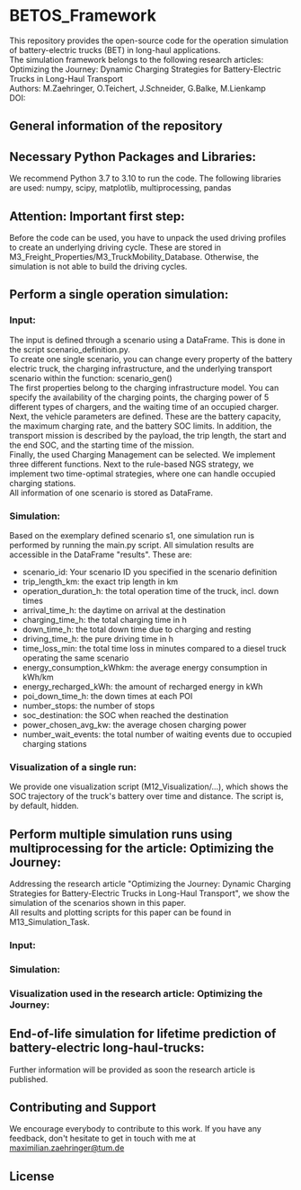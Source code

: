 # BETOS_Framework
This repository provides the open-source code for the operation simulation of battery-electric trucks (BET) in long-haul applications.  
The simulation framework belongs to the following research articles:  
Optimizing the Journey: Dynamic Charging Strategies for Battery-Electric Trucks in Long-Haul Transport  
Authors: M.Zaehringer, O.Teichert, J.Schneider, G.Balke, M.Lienkamp  
DOI:

## General information of the repository


## Necessary Python Packages and Libraries:
We recommend Python 3.7 to 3.10 to run the code.
The following libraries are used: numpy, scipy, matplotlib, multiprocessing, pandas
## Attention: Important first step:
Before the code can be used, you have to unpack the used driving profiles to create an underlying driving cycle. These are stored in M3_Freight_Properties/M3_TruckMobility_Database. Otherwise, the simulation is not able to build the driving cycles. 

## Perform a single operation simulation:

### Input:
The input is defined through a scenario using a DataFrame. This is done in the script scenario_definition.py.  
To create one single scenario, you can change every property of the battery electric truck, the charging infrastructure, and the underlying transport scenario within the function: scenario_gen()  
The first properties belong to the charging infrastructure model. You can specify the availability of the charging points, the charging power of 5 different types of chargers, and the waiting time of an occupied charger.  
Next, the vehicle parameters are defined. These are the battery capacity, the maximum charging rate, and the battery SOC limits. 
In addition, the transport mission is described by the payload, the trip length, the start and the end SOC, and the starting time of the mission.   
Finally, the used Charging Management can be selected. We implement three different functions. Next to the rule-based NGS strategy, we implement two time-optimal strategies, where one can handle occupied charging stations.   
All information of one scenario is stored as DataFrame. 

### Simulation:
Based on the exemplary defined scenario s1, one simulation run is performed by running the main.py script.
All simulation results are accessible in the DataFrame "results". These are:
- scenario_id: Your scenario ID you specified in the scenario definition  
- trip_length_km: the exact trip length in km  
- operation_duration_h: the total operation time of the truck, incl. down times  
- arrival_time_h: the daytime on arrival at the destination  
- charging_time_h: the total charging time in h  
- down_time_h: the total down time due to charging and resting  
- driving_time_h: the pure driving time in h  
- time_loss_min: the total time loss in minutes compared to a diesel truck operating the same scenario  
- energy_consumption_kWhkm: the average energy consumption in kWh/km  
- energy_recharged_kWh: the amount of recharged energy in kWh  
- poi_down_time_h:  the down times at each POI  
- number_stops: the number of stops  
- soc_destination: the SOC when reached the destination  
- power_chosen_avg_kw: the average chosen charging power  
- number_wait_events: the total number of waiting events due to occupied charging stations  

### Visualization of a single run:
We provide one visualization script (M12_Visualization/...), which shows the SOC trajectory of the truck's battery over time and distance. 
The script is, by default, hidden.

## Perform multiple simulation runs using multiprocessing for the article: Optimizing the Journey:
Addressing the research article "Optimizing the Journey: Dynamic Charging Strategies for Battery-Electric Trucks in Long-Haul Transport", we show the simulation of the scenarios shown in this paper.  
All results and plotting scripts for this paper can be found in M13_Simulation_Task.   
### Input:

### Simulation:

### Visualization used in the research article: Optimizing the Journey:

## End-of-life simulation for lifetime prediction of battery-electric long-haul-trucks:
Further information will be provided as soon the research article is published.  
## Contributing and Support
We encourage everybody to contribute to this work. If you have any feedback, don't hesitate to get in touch with me at maximilian.zaehringer@tum.de
## License
